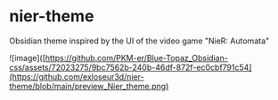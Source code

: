 # nier-theme
Obsidian theme inspired by the UI of the video game "NieR: Automata"

![image]([https://github.com/PKM-er/Blue-Topaz_Obsidian-css/assets/72023275/9bc7562b-240b-46df-872f-ec0cbf791c54](https://github.com/exloseur3d/nier-theme/blob/main/preview_Nier_theme.png)
